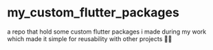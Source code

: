 # my_custom_flutter_packages
a repo that hold some custom flutter packages i made during my work which made it simple for reusability with other projects 🔵👀  
